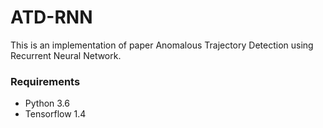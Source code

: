 # ATD-RNN

This is an implementation of paper Anomalous Trajectory Detection using Recurrent Neural Network.


### Requirements

- Python 3.6
- Tensorflow 1.4
